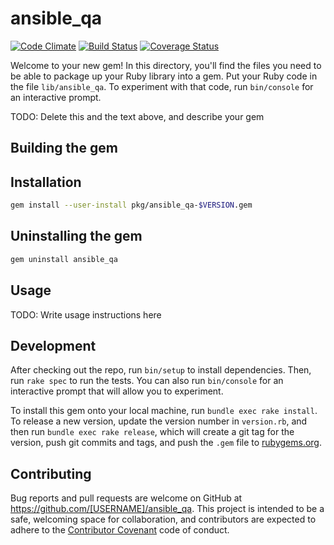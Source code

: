 # ansible\_qa

[![Code Climate](https://codeclimate.com/github/trombik/ansible-qa/badges/gpa.svg)](https://codeclimate.com/github/trombik/ansible-qa)
[![Build Status](https://travis-ci.org/trombik/ansible-qa.svg?branch=master)](https://travis-ci.org/trombik/ansible-qa)
[![Coverage Status](https://coveralls.io/repos/github/trombik/ansible-qa/badge.svg?branch=master)](https://coveralls.io/github/trombik/ansible-qa?branch=master)

Welcome to your new gem! In this directory, you'll find the files you need to be able to package up your Ruby library into a gem. Put your Ruby code in the file `lib/ansible_qa`. To experiment with that code, run `bin/console` for an interactive prompt.

TODO: Delete this and the text above, and describe your gem

## Building the gem

## Installation

```sh
gem install --user-install pkg/ansible_qa-$VERSION.gem
```

## Uninstalling the gem

```sh
gem uninstall ansible_qa
```

## Usage

TODO: Write usage instructions here

## Development

After checking out the repo, run `bin/setup` to install dependencies. Then, run `rake spec` to run the tests. You can also run `bin/console` for an interactive prompt that will allow you to experiment.

To install this gem onto your local machine, run `bundle exec rake install`. To release a new version, update the version number in `version.rb`, and then run `bundle exec rake release`, which will create a git tag for the version, push git commits and tags, and push the `.gem` file to [rubygems.org](https://rubygems.org).

## Contributing

Bug reports and pull requests are welcome on GitHub at https://github.com/[USERNAME]/ansible_qa. This project is intended to be a safe, welcoming space for collaboration, and contributors are expected to adhere to the [Contributor Covenant](http://contributor-covenant.org) code of conduct.

